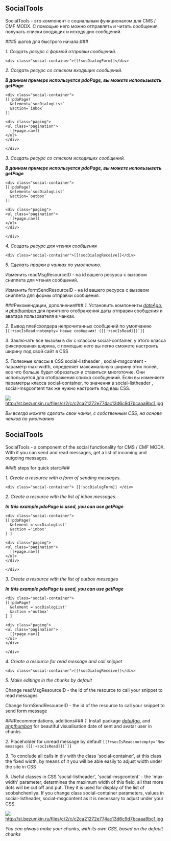 ## SocialTools 
SocialTools -  это компонент с социальным функционалом для CMS / CMF MODX. С помощью него можно отправлять и читать сообщения, получать списки входящих и исходящих сообщений.


###5 шагов для быстрого начала:###

*1. Создать ресурс с формой отправки сообщений.*

 ```
<div class="social-container">[[!socDialogForm]]</div>
```
*2. Создать ресурс со списком входящих сообщений.*

**_В данном примере используется pdoPage, вы можете использывать getPage_**

```
<div class="social-container">
[[!pdoPage?
  &element=`socDialogList`
  &action=`inbox`
]]

<div class="paging">
<ul class="pagination">
  [[+page.nav]]
</ul>
</div>

</div>

```

*3. Создать ресурс со списком исходящих сообщений.*


**_В данном примере используется pdoPage, вы можете использывать getPage_**

```
<div class="social-container">
[[!pdoPage?
  &element=`socDialogList`
  &action=`outbox`
]]

<div class="paging">
<ul class="pagination">
  [[+page.nav]]
</ul>
</div>

</div>

```

*4. Создать ресурс для чтения сообщения*

```
<div class="social-container">[[!socDialogReceive]]</div>
```

*5. Сделать правки в чанках по умолчанию.*

Изменить readMsgResourceID - на id вашего ресурса с вызовом сниппета для чтения сообщений.

Изменить formSendResourceID - на id вашего ресурса с вызовом сниппета для формы отправки сообщения.

###Рекомендации, дополнения###
*1*. Установить компоненты _<a href='http://store.simpledream.ru/packages/utilities/dateago.html'>dateAgo</a>_, и _<a href='http://modx.com/extras/package/phpthumbon'>phpthumbon</a>_ для приятного отображения даты отправки сообщения и аватара пользователя в чанках.





*2*. Вывод плейсхолдера непрочитанных сообщений по умолчанию ``` [[!+socIsRead:notempty=`Новые сообщения! ([[!+socIsRead]])`]] ``` 

*3*. Заключать все вызовы в div с классом social-container, у этого класса фиксированая ширина, с помощью него вы легко сможете настроить ширину под свой сайт в CSS

*5*. Полезные классы в CSS social-listheader , social-msgcontent - параметр max-width, определяет максимальную ширину этих полей, все что больше будет обрезаться и ставиться многоточие.
Они используется для отображения списка сообщениий. Если вы изменяете параметры класса social-container, то значения в social-listheader , social-msgcontent так же нужно настроить под ваш CSS.

![](http://st.bezumkin.ru/files/c/2/c/c2ca21272e774ac13d6c9d7bcaaa9bc1s.jpg) http://st.bezumkin.ru/files/c/2/c/c2ca21272e774ac13d6c9d7bcaaa9bc1.jpg


_Вы всегда можете сделать свои чанки, с собственным CSS, на основе чанков по умолчанию_

## SocialTools 
SocialTools - a component of the social functionality for CMS / CMF MODX. With it you can send and read messages, get a list of incoming and outgoing messages.

###5 steps for quick start:###

*1. Create a resource with a form of sending messages.*

 ```
<div class="social-container"> [[!socDialogForm]] </div>
```
*2. Create a resource with the list of inbox messages.*

**_In this example pdoPage is used, you can use getPage_**

```
<div class="social-container">
[[!pdoPage?
  &element ='socDialogList'
  &action ='inbox'
] ]

<div class="paging">
<ul class="pagination">
  [[+page.nav]]
</ul>
</div>

</div>
```

*3. Create a resource with the list of outbox messages*


**_In this example pdoPage is used, you can use getPage_**

```
<div class="social-container">
[[!pdoPage?
  &element ='socDialogList'
  &action ='outbox'
] ]

<div class="paging">
<ul class="pagination">
  [[+page.nav]]
</ul>
</div>

</div>
```

*4. Create a resource for read message and call snippet*

```
<div class="social-container">[[!socDialogReceive]]</div>
```

*5. Make editings in the chunks by default*

Change readMsgResourceID - the id of the resource to call your snippet to read messages

Change formSendResourceID - the id of the resource to call your snippet to send form message

###Recommendations, additions###
*1*. Install package _<a href='http://store.simpledream.ru/packages/utilities/dateago.html'>dateAgo</a>_, and  _<a href='http://modx.com/extras/package/phpthumbon'>phpthumbon</a>_ for beautiful visualisation date of sent and avatar user in chunks.

*2*. Placeholder for unread message by default  ``` [[!+socIsRead:notempty=`New messages ([[!+socIsRead]])`]] ``` 

*3*. To conclude all calls in div with the class 'social-container', at this class the fixed width, by means of it you will be able easily to adjust width under the site in CSS

*5*. Useful classes in CSS 'social-listheader', 'social-msgcontent' - the 'max-width' parameter, determines the maximum width of this field, all that more dots will be cut off and put. They it is used for display of the list of soobshcheniiya. If you change class social-container parameters, values in social-listheader, social-msgcontent as it is necessary to adjust under your CSS.

![](http://st.bezumkin.ru/files/c/2/c/c2ca21272e774ac13d6c9d7bcaaa9bc1s.jpg) http://st.bezumkin.ru/files/c/2/c/c2ca21272e774ac13d6c9d7bcaaa9bc1.jpg

_You can always make your chunks, with its own CSS, based on the default chunks_
